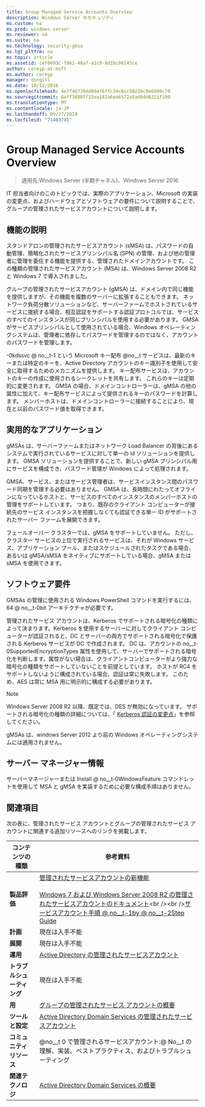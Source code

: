 ```yaml
---
title: Group Managed Service Accounts Overview
description: Windows Server のセキュリティ
ms.custom: na
ms.prod: windows-server
ms.reviewer: na
ms.suite: na
ms.technology: security-gmsa
ms.tgt_pltfrm: na
ms.topic: article
ms.assetid: cef0693c-f861-48a7-a1c0-8d1bc06143ce
author: coreyp-at-msft
ms.author: coreyp
manager: dongill
ms.date: 10/12/2016
ms.openlocfilehash: 4e7f46739dd8def6ffc34c6cc50210c0e6999c79
ms.sourcegitcommit: 6aff3d88ff22ea141a6ea6572a5ad8dd6321f199
ms.translationtype: MT
ms.contentlocale: ja-JP
ms.lasthandoff: 09/27/2019
ms.locfileid: "71403745"
---
```

# <a name="group-managed-service-accounts-overview"></a>Group Managed Service Accounts Overview

>適用先:Windows Server (半期チャネル)、Windows Server 2016

IT 担当者向けのこのトピックでは、実際のアプリケーション、Microsoft の実装の変更点、およびハードウェアとソフトウェアの要件について説明することで、グループの管理されたサービスアカウントについて説明します。


## <a name="BKMK_OVER"></a>機能の説明
スタンドアロンの管理されたサービスアカウント (sMSA) は、パスワードの自動管理、簡略化されたサービスプリンシパル名 (SPN) の管理、および他の管理者に管理を委任する機能を提供する、管理されたドメインアカウントです。 この種類の管理されたサービスアカウント (MSA) は、Windows Server 2008 R2 と Windows 7 で導入されました。

グループの管理されたサービスアカウント (gMSA) は、ドメイン内で同じ機能を提供しますが、その機能を複数のサーバーに拡張することもできます。 ネットワーク負荷分散ソリューションなど、サーバーファームでホストされているサービスに接続する場合、相互認証をサポートする認証プロトコルでは、サービスのすべてのインスタンスが同じプリンシパルを使用する必要があります。 GMSA がサービスプリンシパルとして使用されている場合、Windows オペレーティングシステムは、管理者に依存してパスワードを管理するのではなく、アカウントのパスワードを管理します。

-0kdssvc @ no__t-1 という Microsoft キー配布 @no__t サービスは、最新のキーまたは特定のキーを、Active Directory アカウントのキー識別子を使用して安全に取得するためのメカニズムを提供します。 キー配布サービスは、アカウントのキーの作成に使用されるシークレットを共有します。 これらのキーは定期的に変更されます。 GMSA の場合、ドメインコントローラーは、gMSA の他の属性に加えて、キー配布サービスによって提供されるキーのパスワードを計算します。  メンバーホストは、ドメインコントローラーに接続することにより、現在と以前のパスワード値を取得できます。

## <a name="BKMK_APP"></a>実用的なアプリケーション
gMSAs は、サーバーファームまたはネットワーク Load Balancer の背後にあるシステムで実行されているサービスに対して単一の id ソリューションを提供します。 GMSA ソリューションを提供することで、新しい gMSA プリンシパル用にサービスを構成でき、パスワード管理が Windows によって処理されます。

GMSA、サービス、またはサービス管理者は、サービスインスタンス間のパスワード同期を管理する必要はありません。 GMSA は、長時間にわたってオフラインになっているホストと、サービスのすべてのインスタンスのメンバーホストの管理をサポートしています。 つまり、既存のクライアント コンピューターが接続先のサービス インスタンスを把握しなくても認証できる単一 ID がサポートされたサーバー ファームを展開できます。

フェールオーバー クラスターでは、gMSA をサポートしていません。 ただし、クラスター サービスの上位で実行されるサービスは、それが Windows サービス、アプリケーション プール、またはスケジュールされたタスクである場合、あるいは gMSA/sMSA をネイティブにサポートしている場合、gMSA または sMSA を使用できます。

## <a name="BKMK_SOFT"></a>ソフトウェア要件

GMSAs の管理に使用される Windows PowerShell コマンドを実行するには、64 @ no__t-0bit アーキテクチャが必要です。

管理されたサービス アカウントは、Kerberos でサポートされる暗号化の種類によって決まります。Kerberos を使用するサーバーに対してクライアント コンピューターが認証されると、DC とサーバーの両方でサポートされる暗号化で保護される Kerberos サービスが DC で作成されます。 DC は、アカウントの no__t-0SupportedEncryptionTypes 属性を使用して、サーバーでサポートされる暗号化を判断します。属性がない場合は、クライアントコンピューターがより強力な暗号化の種類をサポートしていないことを前提としています。 ホストが RC4 をサポートしないように構成されている場合、認証は常に失敗します。 このため、AES は常に MSA 用に明示的に構成する必要があります。

> [!NOTE]
> Windows Server 2008 R2 以降、既定では、DES が無効になっています。 サポートされる暗号化の種類の詳細については、「 [Kerberos 認証の変更点](https://technet.microsoft.com/library/dd560670(WS.10).aspx)」を参照してください。

gMSAs は、windows Server 2012 より前の Windows オペレーティングシステムには適用されません。

## <a name="server-manager-information"></a>サーバー マネージャー情報
サーバーマネージャーまたは Install @ no__t-0WindowsFeature コマンドレットを使用して MSA と gMSA を実装するために必要な構成手順はありません。

## <a name="BKMK_LINKS"></a>関連項目
次の表に、管理されたサービス アカウントとグループの管理されたサービス アカウントに関連する追加リソースへのリンクを掲載します。

|コンテンツの種類|参考資料|
|--------|-------|
|**製品評価**|[管理されたサービスアカウントの新機能](what-s-new-for-managed-service-accounts.md)<br /><br />[Windows 7 および Windows Server 2008 R2 の管理されたサービスアカウントのドキュメント](https://technet.microsoft.com/library/ff641731(v=ws.10).aspx)<br /><br />[サービスアカウント手順 @ no__t-1by @ no__t-2Step Guide](https://technet.microsoft.com/library/dd548356(v=ws.10).aspx)|
|**計画**|現在は入手不能|
|**展開**|現在は入手不能|
|**運用**|[Active Directory の管理されたサービスアカウント](https://technet.microsoft.com/library/dd378925(v=ws.10).aspx)|
|**トラブルシューティング**|現在は入手不能|
|**用**|[グループの管理されたサービス アカウントの概要](getting-started-with-group-managed-service-accounts.md)|
|**ツールと設定**|[Active Directory Domain Services の管理されたサービスアカウント](https://technet.microsoft.com/library/dd378925(v=WS.10).aspx)|
|**コミュニティ リソース**|@no__t 0 で管理されるサービスアカウント:@ No__t の理解、実装、ベストプラクティス、およびトラブルシューティング|
|**関連テクノロジ**|[Active Directory Domain Services の概要](active-directory-domain-services-overview.md)|


